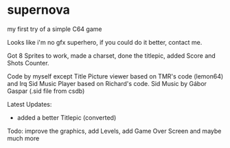 # supernova
my first try of a simple C64 game

Looks like i'm no gfx superhero, if you could do it better, contact me.

Got 8 Sprites to work, made a charset, done the titlepic, added Score and Shots Counter. 

Code by myself except Title Picture viewer based on TMR's code (lemon64) and Irq Sid Music Player based on Richard's code.
Sid Music by Gábor Gaspar (.sid file from csdb)

Latest Updates:
- added a better Titlepic (converted)


Todo:
improve the graphics, add Levels, add Game Over Screen and maybe much more

